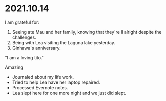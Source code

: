 # 2021.10.14

I am grateful for:

1. Seeing ate Mau and her family, knowing that they're ll alright despite the challenges.
2. Being with Lea visiting the Laguna lake yesterday.
3. Ginhawa's anniversary.

"I am a loving tito."

Amazing

- Journaled about my life work.
- Tried to help Lea have her laptop repaired.
- Processed Evernote notes.
- Lea slept here for one more night and we just did slept.

